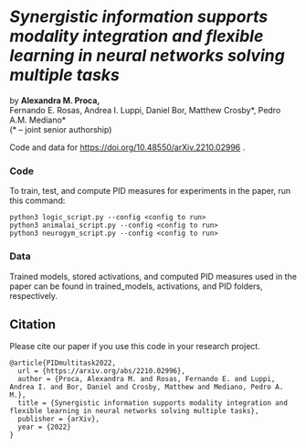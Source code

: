 # *Synergistic information supports modality integration and flexible learning in neural networks solving multiple tasks* 

by <b>Alexandra M. Proca,</b><br/>
Fernando E. Rosas, Andrea I. Luppi, Daniel Bor, Matthew Crosby*, Pedro A.M. Mediano*<br/>
(* – joint senior authorship)

Code and data for https://doi.org/10.48550/arXiv.2210.02996 .


### Code

To train, test, and compute PID measures for experiments in the paper, run this command:
```train
python3 logic_script.py --config <config to run>
python3 animalai_script.py --config <config to run>
python3 neurogym_script.py --config <config to run>
```

### Data
Trained models, stored activations, and computed PID measures used in the paper can be found in trained_models, activations, and PID folders, respectively.


## Citation
Please cite our paper if you use this code in your research project.

```
@article{PIDmultitask2022,
  url = {https://arxiv.org/abs/2210.02996},
  author = {Proca, Alexandra M. and Rosas, Fernando E. and Luppi, Andrea I. and Bor, Daniel and Crosby, Matthew and Mediano, Pedro A. M.},
  title = {Synergistic information supports modality integration and flexible learning in neural networks solving multiple tasks},
  publisher = {arXiv},
  year = {2022}
}
```
